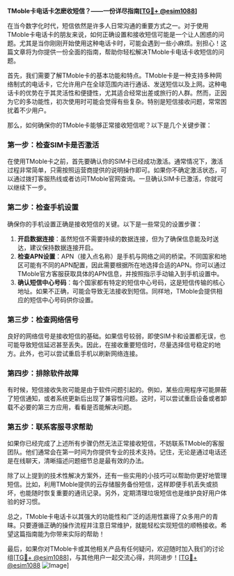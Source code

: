 **TMoble卡电话卡怎麽收短信？——一份详尽指南[[TG💪+ @esim1088](https://t.me/s/esim1088)]**

在当今数字化时代，短信依然是许多人日常沟通的重要方式之一。对于使用TMoble卡电话卡的朋友来说，如何正确设置和接收短信可能是一个让人困惑的问题。尤其是当你刚刚开始使用这种电话卡时，可能会遇到一些小麻烦。别担心！这篇文章将为你提供一份全面的指南，帮助你轻松解决TMoble卡电话卡收短信的问题。

首先，我们需要了解TMoble卡的基本功能和特点。TMoble卡是一种支持多种网络制式的电话卡，它允许用户在全球范围内进行通话、发送短信以及上网。这种电话卡的优势在于其灵活性和便捷性，尤其适合经常出差或旅行的人群。然而，正因为它的多功能性，初次使用时可能会觉得有些复杂。特别是短信接收问题，常常困扰着不少用户。

那么，如何确保你的TMoble卡能够正常接收短信呢？以下是几个关键步骤：

### **第一步：检查SIM卡是否激活**
在使用TMoble卡之前，首先要确认你的SIM卡已经成功激活。通常情况下，激活过程非常简单，只需按照运营商提供的说明操作即可。如果你不确定激活状态，可以通过拨打客服热线或者访问TMoble官网查询。一旦确认SIM卡已激活，你就可以继续下一步。

### **第二步：检查手机设置**
确保你的手机设置正确是接收短信的关键。以下是一些常见的设置步骤：
1. **开启数据连接**：虽然短信不需要持续的数据连接，但为了确保信息能及时送达，建议保持数据连接开启。
2. **检查APN设置**：APN（接入点名称）是手机与网络之间的桥梁。不同国家和地区可能有不同的APN配置，因此需要根据所在地选择合适的APN。你可以通过TMoble官方客服获取具体的APN信息，并按照指示手动输入到手机设置中。
3. **确认短信中心号码**：每个国家都有特定的短信中心号码，这是短信传输的核心地址。如果不正确，可能会导致无法接收到短信。同样地，TMoble会提供相应的短信中心号码供你设置。

### **第三步：检查网络信号**
良好的网络信号是接收短信的基础。如果信号较弱，即使SIM卡和设置都无误，也可能导致短信延迟甚至丢失。因此，在接收重要短信时，尽量选择信号稳定的地方。此外，也可以尝试重启手机以刷新网络连接。

### **第四步：排除软件故障**
有时候，短信接收失败可能是由于软件问题引起的。例如，某些应用程序可能屏蔽了短信通知，或者系统更新后出现了兼容性问题。这时，可以尝试重启设备或者卸载不必要的第三方应用，看看是否能解决问题。

### **第五步：联系客服寻求帮助**
如果你已经完成了上述所有步骤仍然无法正常接收短信，不妨联系TMoble的客服团队。他们通常会在第一时间为你提供专业的技术支持。记住，无论是通过电话还是在线聊天，清晰描述问题细节总是最有效的办法。

除了以上提到的技术性解决方案外，还有一些实用的小技巧可以帮助你更好地管理短信。比如，利用TMoble提供的云存储服务备份短信，这样即便手机丢失或损坏，也能随时恢复重要的通讯记录。另外，定期清理垃圾短信也是维护良好用户体验的好习惯。

总之，TMoble卡电话卡以其强大的功能性和广泛的适用性赢得了众多用户的青睐。只要遵循正确的操作流程并注意日常维护，就能轻松实现短信的顺畅接收。希望这篇指南能为你带来实际的帮助！

最后，如果你对TMoble卡或其他相关产品有任何疑问，欢迎随时加入我们的讨论组[[TG💪+ @esim1088](https://t.me/s/esim1088)]，与其他用户一起交流心得，共同进步！[[TG💪+ @esim1088](https://t.me/s/esim1088) ![Image](https://i.postimg.cc/4NQfJmqS/Snipaste-2025-05-13-00-14-12.png)]